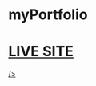 # myPortfolio
<a href="https://syedakhadijamazhar.github.io/syedakhadijamazharmyportfolio.github.io/index.html"><h1>LIVE SITE</h1> />
